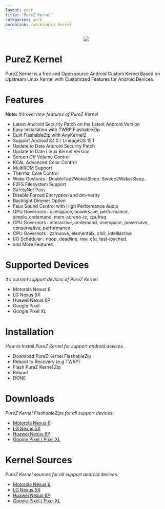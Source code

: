 ```yaml
---
layout: post
title: "PureZ Kernel"
categories: work
permalink: /work/purez-kernel
---
```


<p align="center"><img src="https://s20.postimg.cc/vpbav0vq5/Pure_Z-_Logo.png" /></p>

# PureZ Kernel
PureZ Kernel is a free and Open source Android Custom Kernel Based on Upstream Linux Kernel with Customized Features for Android Devices.


# Features
**Note:** *It’s overview features of PureZ Kernel*
- Latest Android Security Patch on the Latest Android Version
- Easy Installation with TWRP FlashableZip
- Built FlashableZip with AnyKernel2
- Support Android 8.1.0 / LineageOS 15.1
- Update to Date Android Security Patch
- Update to Date Linux Kernel Version
- Screen Off Volume Control
- KCAL Advanced Color Control
- MultiROM Support
- Thermal Core Control
- Wake Gestures : DoubleTap2Wake/Sleep. Sweep2Wake/Sleep.
- F2FS Filesystem Support
- SafetyNet Pass
- Disable Forced Encryption and dm-verity
- Backlight Dimmer Option
- Faux Sound Control with High Performance Audio
- GPU Governors : userspace, powersave, performance, simple_ondemand, msm-adreno-tz, cpufreq.
- CPU Governors : interactive, ondemand, userspace, powersave, conservative, performance
- CPU Governors : zzmoove, elementalx, chill, intelliactive
- I/O Scheduler : noop, deadline, row, cfq, test-iosched.
- and More Features.


# Supported Devices
*It’s current support devices of PureZ Kernel.*
- Motorola Nexus 6
- LG Nexus 5X
- Huawei Nexus 6P
- Google Pixel
- Google Pixel XL


# Installation
*How to Install PureZ Kernel for support android devices.*
- Download PureZ Kernel FlashableZip
- Reboot to Recovery (e.g TWRP)
- Flash PureZ Kernel Zip
- Reboot
- DONE


# Downloads
*PureZ Kernel FlashableZips for all support devices.*
- [Motorola Nexus 6](https://androidfilehost.com/?w=files&flid=199338)
- [LG Nexus 5X](https://androidfilehost.com/?w=files&flid=156304)
- [Huawei Nexus 6P](https://androidfilehost.com/?w=files&flid=198764)
- [Google Pixel / Pixel XL](https://androidfilehost.com/?w=files&flid=244770)


# Kernel Sources
*PureZ Kernel sources for all support android devices.*
- [Motorola Nexus 6](https://github.com/purez-kernel/kernel-moto-shamu)
- [LG Nexus 5X](https://github.com/purez-kernel/kernel-lge-bullhead)
- [Huawei Nexus 6P](https://github.com/purez-kernel/kernel-huawei-angler)
- [Google Pixel / Pixel XL](https://github.com/purez-kernel/kernel-google-marlin)


